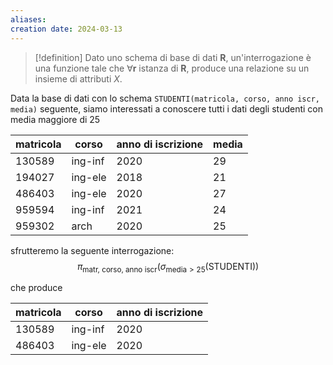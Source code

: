 ```yaml
---
aliases: 
creation date: 2024-03-13
---
```


>[!definition]
>Dato uno schema di base di dati $\mathbf{R}$, un'interrogazione è una funzione tale che $\forall \mathbf{r}$ istanza di $\mathbf{R}$, produce una relazione su un insieme di attributi $X$.



Data la base di dati con lo schema `STUDENTI(matricola, corso, anno iscr, media)` seguente, siamo interessati a conoscere tutti i dati degli studenti con media maggiore di 25

| matricola | corso   | anno di iscrizione | media |
| --------- | ------- | ------------------ | ----- |
| 130589    | ing-inf | 2020               | 29    |
| 194027    | ing-ele | 2018               | 21    |
| 486403    | ing-ele | 2020               | 27    |
| 959594    | ing-inf | 2021               | 24    |
| 959302    | arch    | 2020               | 25    |

sfrutteremo la seguente interrogazione:
$$ \pi_{\text{matr, corso, anno iscr}}(\sigma_{\text{media} > 25}(\text{STUDENTI})) $$

che produce

| matricola | corso   | anno di iscrizione |
| --------- | ------- | ------------------ |
| 130589    | ing-inf | 2020               | 
| 486403    | ing-ele | 2020               |